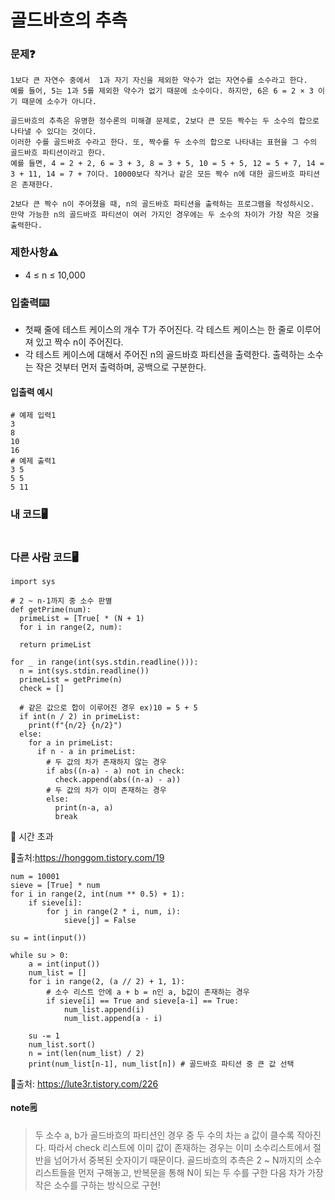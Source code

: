 # 골드바흐의 추측

### 문제❓
```
1보다 큰 자연수 중에서  1과 자기 자신을 제외한 약수가 없는 자연수를 소수라고 한다. 
예를 들어, 5는 1과 5를 제외한 약수가 없기 때문에 소수이다. 하지만, 6은 6 = 2 × 3 이기 때문에 소수가 아니다.

골드바흐의 추측은 유명한 정수론의 미해결 문제로, 2보다 큰 모든 짝수는 두 소수의 합으로 나타낼 수 있다는 것이다. 
이러한 수를 골드바흐 수라고 한다. 또, 짝수를 두 소수의 합으로 나타내는 표현을 그 수의 골드바흐 파티션이라고 한다. 
예를 들면, 4 = 2 + 2, 6 = 3 + 3, 8 = 3 + 5, 10 = 5 + 5, 12 = 5 + 7, 14 = 3 + 11, 14 = 7 + 7이다. 10000보다 작거나 같은 모든 짝수 n에 대한 골드바흐 파티션은 존재한다.

2보다 큰 짝수 n이 주어졌을 때, n의 골드바흐 파티션을 출력하는 프로그램을 작성하시오. 
만약 가능한 n의 골드바흐 파티션이 여러 가지인 경우에는 두 소수의 차이가 가장 작은 것을 출력한다.
```

### 제한사항⚠️
* 4 ≤ n ≤ 10,000

### 입출력⌨️
* 첫째 줄에 테스트 케이스의 개수 T가 주어진다. 각 테스트 케이스는 한 줄로 이루어져 있고 짝수 n이 주어진다.
* 각 테스트 케이스에 대해서 주어진 n의 골드바흐 파티션을 출력한다. 출력하는 소수는 작은 것부터 먼저 출력하며, 공백으로 구분한다.

#### 입출력 예시
```
# 예제 입력1
3
8
10
16
# 예제 출력1
3 5
5 5
5 11

```

### 내 코드🖥️
```

```

### 다른 사람 코드🖥️
```
import sys

# 2 ~ n-1까지 중 소수 판별
def getPrime(num):
  primeList = [True[ * (N + 1)
  for i in range(2, num):
		
  return primeList

for _ in range(int(sys.stdin.readline())):
  n = int(sys.stdin.readline())
  primeList = getPrime(n)
  check = []

  # 같은 값으로 합이 이루어진 경우 ex)10 = 5 + 5
  if int(n / 2) in primeList:
    print(f"{n/2} {n/2}")
  else:
    for a in primeList:
      if n - a in primeList:
        # 두 값의 차가 존재하지 않는 경우
        if abs((n-a) - a) not in check:
          check.append(abs((n-a) - a))
        # 두 값의 차가 이미 존재하는 경우
        else:
          print(n-a, a)
          break
```
🚨 시간 초과

🔗출처:https://honggom.tistory.com/19

```
num = 10001
sieve = [True] * num
for i in range(2, int(num ** 0.5) + 1):
    if sieve[i]:
        for j in range(2 * i, num, i):
            sieve[j] = False

su = int(input())

while su > 0:
    a = int(input())
    num_list = []
    for i in range(2, (a // 2) + 1, 1):
        # 소수 리스트 안에 a + b = n인 a, b값이 존재하는 경우
        if sieve[i] == True and sieve[a-i] == True:
            num_list.append(i)
            num_list.append(a - i)
     
    su -= 1 
    num_list.sort()
    n = int(len(num_list) / 2)
    print(num_list[n-1], num_list[n]) # 골드바흐 파티션 중 큰 값 선택
```
🔗출처: https://lute3r.tistory.com/226
#### note🗒️
> 두 소수 a, b가 골드바흐의 파티션인 경우 중 두 수의 차는 a 값이 클수록 작아진다.
> 따라서 check 리스트에 이미 값이 존재하는 경우는 이미 소수리스트에서 절반을 넘어가서 중복된 숫자이기 때문이다.
> 골드바흐의 추측은 2 ~ N까지의 소수 리스트들을 먼저 구해놓고, 반복문을 통해 N이 되는 두 수를 구한 다음 차가 가장 작은 소수를 구하는 방식으로 구현!
